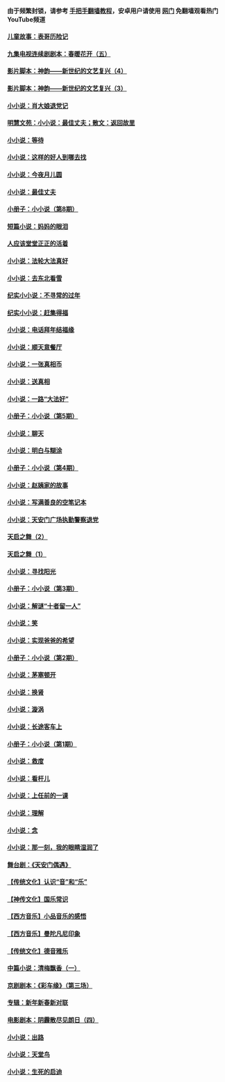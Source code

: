 #### 由于频繁封锁，请参考 [手把手翻墙教程](https://github.com/gfw-breaker/guides/wiki/)，安卓用户请使用 [网门](https://github.com/gfw-breaker/nogfw/blob/master/dl.md?t=07081300) 免翻墙观看热门YouTube频道 

#### [儿童故事：表哥历险记](../pages/328/383535.md?t=07081300) 

#### [九集电视连续剧剧本：春暖花开（五）](../pages/328/275919.md?t=07081300) 

#### [影片脚本：神韵——新世纪的文艺复兴（4）](../pages/328/266089.md?t=07081300) 

#### [影片脚本：神韵——新世纪的文艺复兴（3）](../pages/328/266087.md?t=07081300) 

#### [小小说：肖大娘退党记](../pages/328/239807.md?t=07081300) 

#### [明慧文苑：小小说：最佳丈夫；散文：返回故里](../pages/328/3439.md?t=07081300) 

#### [小小说：等待](../pages/328/223927.md?t=07081300) 

#### [小小说：这样的好人到哪去找](../pages/328/209396.md?t=07081300) 

#### [小小说：今夜月儿圆](../pages/328/193588.md?t=07081300) 

#### [小小说：最佳丈夫](../pages/328/190938.md?t=07081300) 

#### [小册子：小小说（第8期）](../pages/328/188202.md?t=07081300) 

#### [短篇小说：妈妈的眼泪](../pages/328/187712.md?t=07081300) 

#### [人应该堂堂正正的活着](../pages/328/182430.md?t=07081300) 

#### [小小说：法轮大法真好](../pages/328/174669.md?t=07081300) 

#### [小小说：去东北看雪](../pages/328/173882.md?t=07081300) 

#### [纪实小小说：不寻常的过年](../pages/328/173187.md?t=07081300) 

#### [纪实小小说：赶集得福](../pages/328/172652.md?t=07081300) 

#### [小小说：电话拜年结福缘](../pages/328/172533.md?t=07081300) 

#### [小小说：顺天意餐厅](../pages/328/170182.md?t=07081300) 

#### [小小说：一张真相币](../pages/328/169410.md?t=07081300) 

#### [小小说：送真相](../pages/328/166713.md?t=07081300) 

#### [小小说：一路“大法好”](../pages/328/162016.md?t=07081300) 

#### [小册子：小小说（第5期）](../pages/328/161131.md?t=07081300) 

#### [小小说：聊天](../pages/328/159640.md?t=07081300) 

#### [小小说：明白与糊涂](../pages/328/158101.md?t=07081300) 

#### [小册子：小小说（第4期）](../pages/328/158006.md?t=07081300) 

#### [小小说：赵姨家的故事](../pages/328/157843.md?t=07081300) 

#### [小小说：写满善良的空笔记本](../pages/328/157382.md?t=07081300) 

#### [小小说：天安门广场执勤警察退党](../pages/328/156982.md?t=07081300) 

#### [天启之舞（2）](../pages/328/153440.md?t=07081300) 

#### [天启之舞（1）](../pages/328/153439.md?t=07081300) 

#### [小小说：寻找阳光](../pages/328/153065.md?t=07081300) 

#### [小册子：小小说（第3期）](../pages/328/151715.md?t=07081300) 

#### [小小说：解谜“十者留一人”](../pages/328/148967.md?t=07081300) 

#### [小小说：笑](../pages/328/148905.md?t=07081300) 

#### [小小说：实现爸爸的希望](../pages/328/148096.md?t=07081300) 

#### [小册子：小小说（第2期）](../pages/328/147214.md?t=07081300) 

#### [小小说：茅塞顿开](../pages/328/147030.md?t=07081300) 

#### [小小说：换肾](../pages/328/146770.md?t=07081300) 

#### [小小说：漩涡](../pages/328/146683.md?t=07081300) 

#### [小小说：长途客车上](../pages/328/145076.md?t=07081300) 

#### [小册子：小小说（第1期）](../pages/328/143963.md?t=07081300) 

#### [小小说：救度](../pages/328/143927.md?t=07081300) 

#### [小小说：看杆儿](../pages/328/142137.md?t=07081300) 

#### [小小说：上任前的一课](../pages/328/140808.md?t=07081300) 

#### [小小说：理解](../pages/328/140476.md?t=07081300) 

#### [小小说：念](../pages/328/139513.md?t=07081300) 

#### [小小说：那一刻，我的眼睛湿润了](../pages/328/138476.md?t=07081300) 

#### [舞台剧：《天安门偶遇》](../pages/328/117155.md?t=07081300) 

#### [【传统文化】认识“音”和“乐”](../pages/328/108667.md?t=07081300) 

#### [【神传文化】国乐常识](../pages/328/104225.md?t=07081300) 

#### [【西方音乐】小品音乐的感悟](../pages/328/102924.md?t=07081300) 

#### [【西方音乐】曼陀凡尼印象](../pages/328/102922.md?t=07081300) 

#### [【传统文化】德音雅乐](../pages/328/102923.md?t=07081300) 

#### [中篇小说：清梅飘香（一）](../pages/328/101058.md?t=07081300) 

#### [京剧剧本：《彩车缘》（第三场）](../pages/328/96434.md?t=07081300) 

#### [专辑：新年新春新对联](../pages/328/94991.md?t=07081300) 

#### [电影剧本：阴霾散尽见朗日（四）](../pages/328/87081.md?t=07081300) 

#### [小小说：出路](../pages/328/84848.md?t=07081300) 

#### [小小说：天堂鸟](../pages/328/83084.md?t=07081300) 

#### [小小说：生死的启迪](../pages/328/70977.md?t=07081300) 

